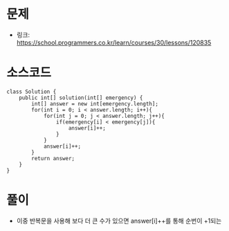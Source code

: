 # 문제
- 링크: 
<https://school.programmers.co.kr/learn/courses/30/lessons/120835>

# 소스코드
```
class Solution {
    public int[] solution(int[] emergency) {
        int[] answer = new int[emergency.length];
        for(int i = 0; i < answer.length; i++){
            for(int j = 0; j < answer.length; j++){
                if(emergency[i] < emergency[j]){
                    answer[i]++;
                }
            }
            answer[i]++;
        }
        return answer;
    }
}
```
# 풀이
- 이중 반복문을 사용해 보다 더 큰 수가 있으면 answer[i]++를 통해 순번이 +1되는 
